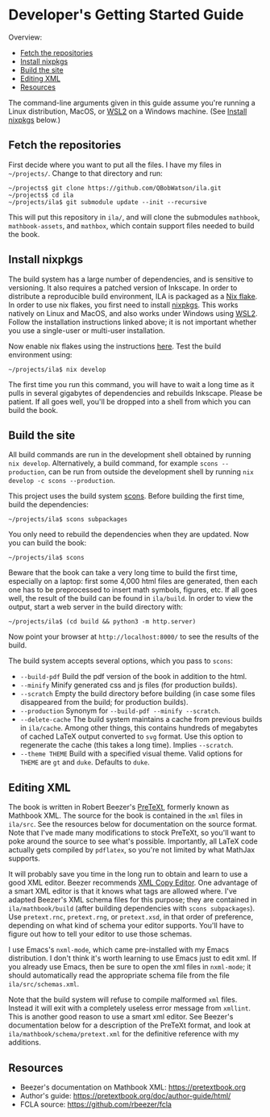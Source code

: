 
# Developer's Getting Started Guide

Overview:
* [Fetch the repositories](#fetch-the-repositories)
* [Install nixpkgs](#install-nixpkgs)
* [Build the site](#build-the-site)
* [Editing XML](#editing-xml)
* [Resources](#resources)

The command-line arguments given in this guide assume you're running a Linux distribution, MacOS, or [WSL2](https://docs.microsoft.com/en-us/windows/wsl/install) on a Windows machine.  (See [Install nixpkgs](#install-nixpkgs) below.)


## Fetch the repositories

First decide where you want to put all the files.  I have my files in `~/projects/`.  Change to that directory and run:
```
~/projects$ git clone https://github.com/QBobWatson/ila.git
~/projects$ cd ila
~/projects/ila$ git submodule update --init --recursive
```
This will put this repository in `ila/`, and will clone the submodules `mathbook`, `mathbook-assets`, and `mathbox`, which contain support files needed to build the book.


## Install nixpkgs

The build system has a large number of dependencies, and is sensitive to versioning.  It also requires a patched version of Inkscape.  In order to distribute a reproducible build environment, ILA is packaged as a [Nix flake](https://nixos.wiki/wiki/Flakes).  In order to use nix flakes, you first need to install [nixpkgs](https://nixos.org/download.html).  This works natively on Linux and MacOS, and also works under Windows using [WSL2](https://docs.microsoft.com/en-us/windows/wsl/install).  Follow the installation instructions linked above; it is not important whether you use a single-user or multi-user installation.

Now enable nix flakes using the instructions [here](https://nixos.wiki/wiki/Flakes#Non-NixOS).  Test the build environment using:
```
~/projects/ila$ nix develop
```
The first time you run this command, you will have to wait a long time as it pulls in several gigabytes of dependencies and rebuilds Inkscape.  Please be patient.  If all goes well, you'll be dropped into a shell from which you can build the book.


## Build the site

All build commands are run in the development shell obtained by running `nix develop`.  Alternatively, a build command, for example `scons --production`, can be run from outside the development shell by running `nix develop -c scons --production`.

This project uses the build system [scons](https://scons.org).  Before building the first time, build the dependencies:
```
~/projects/ila$ scons subpackages
```
You only need to rebuild the dependencies when they are updated.  Now you can build the book:
```
~/projects/ila$ scons
```
Beware that the book can take a very long time to build the first time, especially on a laptop: first some 4,000 html files are generated, then each one has to be preprocessed to insert math symbols, figures, etc.  If all goes well, the result of the build can be found in `ila/build`.  In order to view the output, start a web server in the build directory with:
```
~/projects/ila$ (cd build && python3 -m http.server)
```
Now point your browser at `http://localhost:8000/` to see the results of the build.

The build system accepts several options, which you pass to `scons`:
* `--build-pdf` Build the pdf version of the book in addition to the html.
* `--minify` Minify generated css and js files (for production builds).
* `--scratch` Empty the build directory before building (in case some files disappeared from the build; for production builds).
* `--production` Synonym for `--build-pdf --minify --scratch`.
* `--delete-cache` The build system maintains a cache from previous builds in `ila/cache`.  Among other things, this contains hundreds of megabytes of cached LaTeX output converted to `svg` format.  Use this option to regenerate the cache (this takes a long time).  Implies `--scratch`.
* `--theme THEME` Build with a specified visual theme.  Valid options for `THEME` are `gt` and `duke`.  Defaults to `duke`.


## Editing XML

The book is written in Robert Beezer's [PreTeXt](https://pretextbook.org), formerly known as Mathbook XML.  The source for the book is contained in the `xml` files in `ila/src`.  See the resources below for documentation on the source format.  Note that I've made many modifications to stock PreTeXt, so you'll want to poke around the source to see what's possible.  Importantly, all LaTeX code actually gets compiled by `pdflatex`, so you're not limited by what MathJax supports.

It will probably save you time in the long run to obtain and learn to use a good XML editor.  Beezer recommends [XML Copy Editor](http://xml-copy-editor.sourceforge.net/).  One advantage of a smart XML editor is that it knows what tags are allowed where.  I've adapted Beezer's XML schema files for this purpose; they are contained in `ila/mathbook/build` (after building dependencies with `scons subpackages`).  Use `pretext.rnc`, `pretext.rng`, or `pretext.xsd`, in that order of preference, depending on what kind of schema your editor supports.  You'll have to figure out how to tell your editor to use those schemas.

I use Emacs's `nxml-mode`, which came pre-installed with my Emacs distribution.  I don't think it's worth learning to use Emacs just to edit xml.  If you already use Emacs, then be sure to open the xml files in `nxml-mode`; it should automatically read the appropriate schema file from the file `ila/src/schemas.xml`.

Note that the build system will refuse to compile malformed `xml` files.  Instead it will exit with a completely useless error message from `xmllint`.  This is another good reason to use a smart xml editor.  See Beezer's documentation below for a description of the PreTeXt format, and look at `ila/mathbook/schema/pretext.xml` for the definitive reference with my additions.

## Resources

* Beezer's documentation on Mathbook XML:
    https://pretextbook.org
* Author's guide:
    https://pretextbook.org/doc/author-guide/html/
* FCLA source:
    https://github.com/rbeezer/fcla


